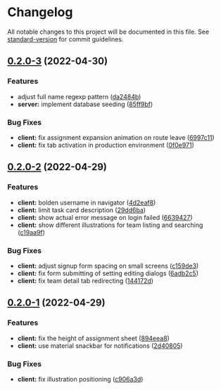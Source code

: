 # Changelog

All notable changes to this project will be documented in this file. See [standard-version](https://github.com/conventional-changelog/standard-version) for commit guidelines.

## [0.2.0-3](https://github.com/TheNightmareX/tasked/compare/v0.2.0-2...v0.2.0-3) (2022-04-30)


### Features

* adjust full name regexp pattern ([da2484b](https://github.com/TheNightmareX/tasked/commit/da2484bf096f31a9e23b6cb7e24942961f6055a0))
* **server:** implement database seeding ([85ff9bf](https://github.com/TheNightmareX/tasked/commit/85ff9bf0af4141ff77ba12f5b79e39625c7e6607))


### Bug Fixes

* **client:** fix assignment expansion animation on route leave ([6997c11](https://github.com/TheNightmareX/tasked/commit/6997c118c7a05e66e28706992f4ef3e6b57e85b3))
* **client:** fix tab activation in production environment ([0f0e971](https://github.com/TheNightmareX/tasked/commit/0f0e9712788cc460b6e84d967acad3e1e6d3da5e))

## [0.2.0-2](https://github.com/TheNightmareX/tasked/compare/v0.2.0-1...v0.2.0-2) (2022-04-29)


### Features

* **client:** bolden username in navigator ([4d2eaf8](https://github.com/TheNightmareX/tasked/commit/4d2eaf8c033db789a58e7669573abc0145740eb1))
* **client:** limit task card description ([29dd6ba](https://github.com/TheNightmareX/tasked/commit/29dd6ba952bbb463ade5849c2025e807db0f7dca))
* **client:** show actual error message on login failed ([6639427](https://github.com/TheNightmareX/tasked/commit/66394279df70979a164808c34173514c2d25a312))
* **client:** show different illustrations for team listing and searching ([c19aa9f](https://github.com/TheNightmareX/tasked/commit/c19aa9fd57d8063030c8952ed69bc90a5e195c33))


### Bug Fixes

* **client:** adjust signup form spacing on small screens ([c159de3](https://github.com/TheNightmareX/tasked/commit/c159de3470284eacd0eaa13665022d2d2668967a))
* **client:** fix form submitting of setting editing dialogs ([6adb2c5](https://github.com/TheNightmareX/tasked/commit/6adb2c5521719491cc12d2d655bcfe7d30ecbf02))
* **client:** fix team detail tab redirecting ([144172d](https://github.com/TheNightmareX/tasked/commit/144172df666518681cab74da7cbd87f6b075260b))

## [0.2.0-1](https://github.com/TheNightmareX/tasked/compare/v0.2.0-0...v0.2.0-1) (2022-04-29)


### Features

* **client:** fix the height of assignment sheet ([894eea8](https://github.com/TheNightmareX/tasked/commit/894eea88a33f5c8dde43aa58fe9a7e4ab57073a0))
* **client:** use material snackbar for notifications ([2d40805](https://github.com/TheNightmareX/tasked/commit/2d40805072e14ab9486f8068f008c5dc71866e87))


### Bug Fixes

* **client:** fix illustration positioning ([c906a3d](https://github.com/TheNightmareX/tasked/commit/c906a3d42eaca21ba174877d8d05efc8a2160edb))
